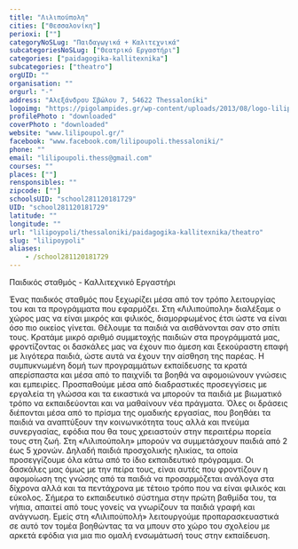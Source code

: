 ```yaml
---
title: "Λιλιπούπολη"
cities: ["Θεσσαλονίκη"]
perioxi: [""]
categoryNoSLug: "Παιδαγωγικά + Καλιτεχνικά"
subcategoriesNoSLug: ["Θεατρικό Εργαστήρι"]
categories: ["paidagogika-kallitexnika"]
subcategories: ["theatro"]
orgUID: ""
organisation: ""
orgurl: "-"
address: "Αλεξάνδρου Σβώλου 7, 54622 Thessaloníki"
logoimg: "https://pigolampides.gr/wp-content/uploads/2013/08/logo-lilipoupoli.jpg"
profilePhoto : "downloaded"
coverPhoto : "downloaded"
website: "www.lilipoupol.gr/"
facebook: "www.facebook.com/lilipoupoli.thessaloniki/"
phone: ""
email: "lilipoupoli.thess@gmail.com"
courses: ""
places: [""]
rensponsibles: ""
zipcode: [""]
schoolsUID: "school281120181729"
UID: "school281120181729"
latitude: ""
longitude: ""
url: "lilipoypoli/thessaloniki/paidagogika-kallitexnika/theatro"
slug: "lilipoypoli"
aliases:
    - /school281120181729
---
```



Παιδικός σταθμός - Καλλιτεχνικό Εργαστήρι

Ένας παιδικός σταθμός που ξεχωρίζει μέσα από τον τρόπο λειτουργίας του και τα προγράμματα που εφαρμόζει. Στη «Λιλιπούπολη» διαλέξαμε ο χώρος μας να είναι μικρός και φιλικός, διαμορφωμένος έτσι ώστε να είναι όσο πιο οικείος γίνεται. Θέλουμε τα παιδιά να αισθάνονται σαν στο σπίτι τους. Κρατάμε μικρό αριθμό συμμετοχής παιδιών στα προγράμματά μας, φροντίζοντας οι δασκάλες μας να έχουν πιο άμεση και ξεκούραστη επαφή με λιγότερα παιδιά, ώστε αυτά να έχουν την αίσθηση της παρέας. Η συμπυκνωμένη δομή των προγραμμάτων εκπαίδευσης τα κρατά απερίσπαστα και μέσα από το παιχνίδι τα βοηθά να αφομοιώνουν γνώσεις και εμπειρίες. Προσπαθούμε μέσα από διαδραστικές προσεγγίσεις με εργαλεία τη γλώσσα και τα εικαστικά να μπορούν τα παιδιά με βιωματικό τρόπο να εκπαιδεύονται και να μαθαίνουν νέα πράγματα. Όλες οι δράσεις διέπονται μέσα από το πρίσμα της ομαδικής εργασίας, που βοηθάει τα παιδιά να αναπτύξουν την κοινωνικότητα τους αλλά και πνεύμα συνεργασίας, εφόδια που θα τους χρειαστούν στην περαιτέρω πορεία τους στη ζωή. Στη «Λιλιπούπολη» μπορούν να συμμετάσχουν παιδιά από 2 έως 5 χρονών. Δηλαδή παιδιά προσχολικής ηλικίας, τα οποία προσεγγίζουμε όλα κάτω από το ίδιο εκπαιδευτικό πρόγραμμα. Οι δασκάλες μας όμως με την πείρα τους, είναι αυτές που φροντίζουν η αφομοίωση της γνώσης από τα παιδιά να προσαρμόζεται ανάλογα στα δίχρονα αλλά και τα πεντάχρονα με τέτοιο τρόπο που να είναι φιλικός και εύκολος. Σήμερα το εκπαιδευτικό σύστημα στην πρώτη βαθμίδα του, τα νήπια, απαιτεί από τους γονείς να γνωρίζουν τα παιδιά γραφή και ανάγνωση. Εμείς στη «Λιλιπούπολή» λειτουργούμε προπαρασκευαστικά σε αυτό τον τομέα βοηθώντας τα να μπουν στο χώρο του σχολείου με αρκετά εφόδια για μια πιο ομαλή ενσωμάτωσή τους στην εκπαίδευση.